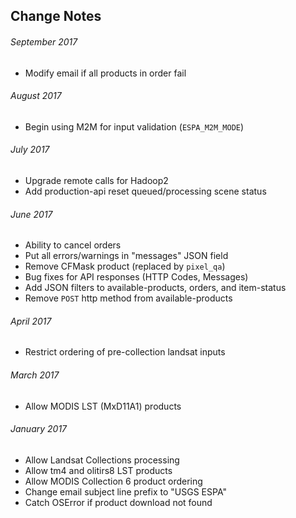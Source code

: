 ## Change Notes
###### September 2017
* Modify email if all products in order fail
###### August 2017
* Begin using M2M for input validation (`ESPA_M2M_MODE`)
###### July 2017
* Upgrade remote calls for Hadoop2
* Add production-api reset queued/processing scene status
###### June 2017 
* Ability to cancel orders
* Put all errors/warnings in "messages" JSON field
* Remove CFMask product (replaced by `pixel_qa`)
* Bug fixes for API responses (HTTP Codes, Messages)
* Add JSON filters to available-products, orders, and item-status
* Remove `POST` http method from available-products 
###### April 2017
* Restrict ordering of pre-collection landsat inputs
###### March 2017
* Allow MODIS LST (MxD11A1) products
###### January 2017
* Allow Landsat Collections processing
* Allow tm4 and olitirs8 LST products
* Allow MODIS Collection 6 product ordering
* Change email subject line prefix to "USGS ESPA"
* Catch OSError if product download not found
